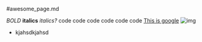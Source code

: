 #awesome_page.md

*BOLD*
**italics**
_italics?_
    code code code
    code code code
[This is google](http://www.google.com)
![img](http://i.imgur.com/VIalGwx.jpg)

* kjahsdkjahsd

